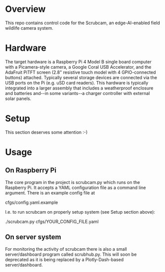 # Overview

This repo contains control code for the Scrubcam, an edge-AI-enabled
field wildlife camera system.

# Hardware

The target hardware is a Raspberry Pi 4 Model B single board computer
with a Picamera-style camera, a Google Coral USB Accelerator, and the
AdaFruit PiTFT screen (2.8" resistive touch model with 4
GPIO-connected buttons) attached. Typically several storage devices
are connected via the USB ports on the Pi (e.g. uSD card
readers). This hardware is typically integrated into a larger assembly
that includes a weatherproof enclosure and batteries and--in some
variants--a charger controller with external solar panels.

# Setup

This section deserves some attention :-)

# Usage

## On Raspberry Pi
The core program in the project is scrubcam.py which runs on the
Raspberry Pi. It accepts a YAML configuration file as a command line
argument. There is an example config file at 

cfgs/config.yaml.example

I.e. to run scrubcam on properly setup system (see Setup section above):

./scrubcam.py cfgs/YOUR_CONFIG_FILE.yaml

## On server system 

For monitoring the activity of scrubcam there is also a small
server/dashboard program called scrubhub.py. This will soon be
deprecated as it is being replaced by a Plotly-Dash-based
server/dashboard.


